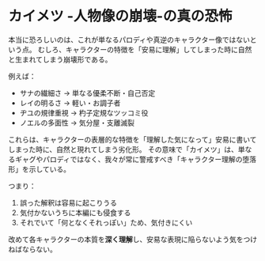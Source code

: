 # カイメツ -人物像の崩壊-の真の恐怖
本当に恐ろしいのは、これが単なるパロディや真逆のキャラクター像ではないという点。
むしろ、キャラクターの特徴を「安易に理解」してしまった時に自然と生まれてしまう崩壊形である。

例えば：
- サナの繊細さ → 単なる優柔不断・自己否定
- レイの明るさ → 軽い・お調子者
- ヂユの規律重視 → 杓子定規なツッコミ役
- ノエルの多面性 → 気分屋・支離滅裂

これらは、キャラクターの表層的な特徴を「理解した気になって」安易に書いてしまった時に、自然と現れてしまう劣化形。
その意味で「カイメツ」は、単なるギャグやパロディではなく、我々が常に警戒すべき「キャラクター理解の堕落形」を示している。

つまり：
1. 誤った解釈は容易に起こりうる
2. 気付かないうちに本編にも侵食する
3. それでいて「何となくそれっぽい」ため、気付きにくい

改めて各キャラクターの本質を**深く理解**し、安易な表現に陥らないよう気をつけねばならない。